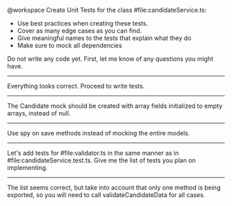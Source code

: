 @workspace Create Unit Tests for the class #file:candidateService.ts:

- Use best practices when creating these tests.
- Cover as many edge cases as you can find.
- Give meaningful names to the tests that explain what they do
- Make sure to mock all dependencies

Do not write any code yet. First, let me know of any questions you might have.

---

Everything looks correct. Proceed to write tests.

---

The Candidate mock should be created with array fields initialized to empty arrays, instead of null.

---

Use spy on save methods instead of mocking the entire models.

---

Let's add tests for #file:validator.ts in the same manner as in #file:candidateService.test.ts. Give me the list of tests you plan on implementing.

---

The list seems correct, but take into account that only one method is being exported, so you will need to call validateCandidateData for all cases.
